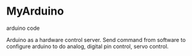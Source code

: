 # MyArduino
arduino code

Arduino as a hardware control server.
Send command from software to configure arduino to do analog, digital pin control, servo control.

